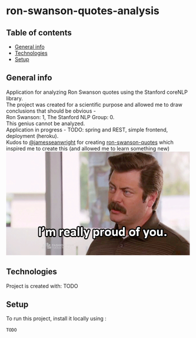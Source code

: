 # ron-swanson-quotes-analysis
## Table of contents
* [General info](#general-info)
* [Technologies](#technologies)
* [Setup](#setup)

## General info
Application for analyzing Ron Swanson quotes using the Stanford coreNLP library.\
The project was created for a scientific purpose and allowed me to draw conclusions that should be obvious -\
Ron Swanson: 1, The Stanford NLP Group: 0.\
This genius cannot be analyzed.\
Application in progress - TODO: spring and REST, simple frontend, deployment (heroku).\
Kudos to [@jamesseanwright](https://github.com/jamesseanwright) for creating [ron-swanson-quotes](https://github.com/jamesseanwright/ron-swanson-quotes) which inspired me to create this (and allowed me to learn something new)\
![Alt text](https://github.com/Adam-Karzkowiak/ron-swanson-quotes-analysis/blob/master/src/main/resources/static/ronswanson.gif)

## Technologies
Project is created with:
TODO
	
## Setup
To run this project, install it locally using :

```
TODO
```
